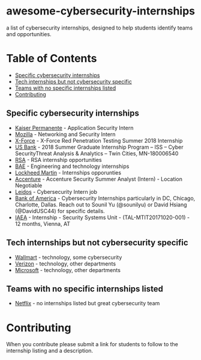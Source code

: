 # awesome-cybersecurity-internships
a list of cybersecurity internships, designed to help students identify teams and opportunities. 

# Table of Contents
  * [Specific cybersecurity internships](#specific-cybersecurity-internships)
  * [Tech internships but not cybersecurity specific](#tech-internships-but-not-cybersecurity-specific)
  * [Teams with no specific internships listed](#teams-with-no-specific-internships-listed)
* [Contributing](#contributing)

## Specific cybersecurity internships

* [Kaiser Permanente](https://www.kaiserpermanentejobs.org/job/pleasanton/application-security-intern/641/7308953) - Application Security Intern
* [Mozilla](https://careers.mozilla.org/position/gh/952913) - Networking and Security Intern
* [X-Force](https://careers.ibm.com/ShowJob/Id/137789/X-Force-Red-Penetration-Testing-Summer-2018-Internship/) - X-Force Red Penetration Testing Summer 2018 Internship
* [US Bank](https://usbank.taleo.net/careersection/10000/jobdetail.ftl?job=180006540&tz=GMT-05:00&lang=en) - 2018 Summer Graduate Internship Program – ISS – Cyber SecurityThreat Analysis & Analytics – Twin Cities, MN-180006540
* [RSA](https://www.thersa.org/about-us/internships) - RSA internship opportunities
* [BAE](https://jobs.baesystems.com/global/en/c/engineering-technology-jobs) - Engineering and technology internships
* [Lockheed Martin](http://www.lockheedmartinjobs.com/college-students.aspx) - Internships opporunties 
* [Accenture](https://www.accenture.com/us-en/careers/jobdetails?id=00511408_en&utm_campaign=google_jobs_apply&utm_source=google_jobs_apply&utm_medium=organic) - Accenture Security Summer Analyst (Intern) - Location Negotiable
* [Leidos](https://lensa.com/cybersecurity-intern-jobs/orlando/jd/542914b3c3b5bdb65656cecac3909c42?utm_campaign=google_jobs_apply&utm_source=google_jobs_apply&utm_medium=organic) - Cybersecurity Intern job
* [Bank of America](https://campus.bankofamerica.com/careers/Global-Technology-Summer-Analyst-Program-US.html) - Cybersecurity Internships particularly in DC, Chicago, Charlotte, Dallas. Reach out to Sounil Yu (@sounilyu) or David Hsiang (@DavidUSC44) for specific details.
* [IAEA](https://iaea.taleo.net/careersection/interns/jobdetail.ftl?job=TAL-MTIT20171020-001&tz=GMT%2B01%3A00) - Internship - Security Systems Unit - (TAL-MTIT20171020-001) - 12 months, Vienna, AT

## Tech internships but not cybersecurity specific

* [Wallmart](https://careers.walmart.com/results?q=summer%20intern&page=1&sort=rank&expand=brand,department,type,rate&jobCareerArea=all) - technology, some cybersecurity
* [Verizon](http://www.verizon.com/about/careers/college-students) - technology, other departments
* [Microsoft](https://careers.microsoft.com/students/explore) - technology, other departments

## Teams with no specific internships listed

* [Netflix](https://jobs.netflix.com/teams/security) - no internships listed but great cybersecurity team

# Contributing

When you contribute please submit a link for students to follow to the internship listing and a description.
